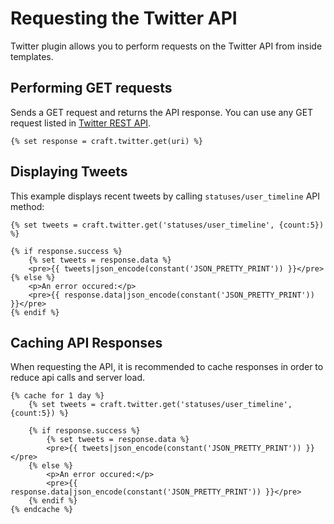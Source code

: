# Requesting the Twitter API

Twitter plugin allows you to perform requests on the Twitter API from inside templates.

## Performing GET requests
Sends a GET request and returns the API response. You can use any GET request listed in [Twitter REST API](https://dev.twitter.com/docs/api/1.1).

```twig
{% set response = craft.twitter.get(uri) %}
```

## Displaying Tweets
This example displays recent tweets by calling `statuses/user_timeline` API method:

```twig
{% set tweets = craft.twitter.get('statuses/user_timeline', {count:5}) %}

{% if response.success %}
    {% set tweets = response.data %}
    <pre>{{ tweets|json_encode(constant('JSON_PRETTY_PRINT')) }}</pre>
{% else %}
    <p>An error occured:</p>
    <pre>{{ response.data|json_encode(constant('JSON_PRETTY_PRINT')) }}</pre>
{% endif %}
```

## Caching API Responses
When requesting the API, it is recommended to cache responses in order to reduce api calls and server load.

```twig
{% cache for 1 day %}
    {% set tweets = craft.twitter.get('statuses/user_timeline', {count:5}) %}
    
    {% if response.success %}
        {% set tweets = response.data %}
        <pre>{{ tweets|json_encode(constant('JSON_PRETTY_PRINT')) }}</pre>
    {% else %}
        <p>An error occured:</p>
        <pre>{{ response.data|json_encode(constant('JSON_PRETTY_PRINT')) }}</pre>
    {% endif %}
{% endcache %}
```